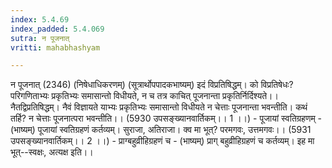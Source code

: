 ```yaml
---
index: 5.4.69
index_padded: 5.4.069
sutra: न पूजनात्‌
vritti: mahabhashyam

---
```

 न पूजनात् (2346) (निषेधाधिकरणम्) (सूत्रार्थोपपादकभाष्यम्) इदं विप्रतिषिद्धम्। को विप्रतिषेधः? परिगणिताभ्यः प्रकृतिभ्यः समासान्तो विधीयते, न च तत्र काचित् पूजनान्ता प्रकृतिर्निर्दिश्यते।। नैतद्विप्रतिषिद्धम्। नैवं विज्ञायते याभ्यः प्रकृतिभ्यः समासान्तो विधीयते न चेत्ताः पूजनान्ता भवन्तीति। कथं तर्हि? न चेत्ताः पूजनात्परा भवन्तीति।। (5930 उपसङ्ख्यानवार्तिकम्।। 1 ।।) - पूजायां स्वतिग्रहणम् - (भाष्यम्) पूजायां स्वतिग्रहणं कर्तव्यम्। सुराजा, अतिराजा। क्व मा भूत्? परमगवः, उत्तमगवः।। (5931 उपसङ्ख्यानवार्तिकम्।। 2 ।।) - प्राग्बहुव्रीहिग्रहणं च - (भाष्यम्) प्राग् बहुव्रीहिग्रहणं च कर्तव्यम्। इह मा भूत्--स्वक्षः, अत्यक्ष इति।। 
